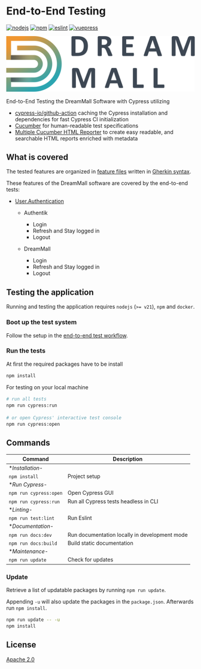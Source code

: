 # End-to-End Testing

[![nodejs][badge-nodejs-img]][badge-nodejs-href]
[![npm][badge-npm-img]][badge-npm-href]
[![eslint][badge-eslint-img]][badge-eslint-href]
[![vuepress][badge-vuepress-img]][badge-vuepress-href]

![](../presenter/src/assets/dreammall-logo.svg)

End-to-End Testing the DreamMall Software with Cypress utilizing
- [cypress-io/github-action](https://github.com/marketplace/actions/cypress-io) caching the Cypress installation and dependencies for fast Cypress CI initialization
- [Cucumber](https://cucumber.io/docs/gherkin/reference/) for human-readable test specifications
- [Multiple Cucumber HTML Reporter](https://github.com/WasiqB/multiple-cucumber-html-reporter/tree/main) to create easy readable, and searchable HTML reports enriched with metadata

## What is covered
The tested features are organized in [feature files](cypress/e2e/features) written in [Gherkin syntax](https://cucumber.io/docs/gherkin/).

These features of the DreamMall software are covered by the end-to-end tests:
- [User.Authentication](cypress/e2e/features/User.Authentication.feature)
  - Authentik
    - Login
    - Refresh and Stay logged in
    - Logout

  - DreamMall
    - Login
    - Refresh and Stay logged in
    - Logout

## Testing the application
Running and testing the application requires `nodejs` (`>= v21`), `npm` and `docker`.

### Boot up the test system
Follow the setup in the [end-to-end test workflow](.github/workflows/e2e.run.tests.yml).

### Run the tests
At first the required packages have to be install 
```bash
npm install
```

For testing on your local machine
```bash
# run all tests
npm run cypress:run

# or open Cypress' interactive test console
npm run cypress:open
```

## Commands

| Command                    | Description                                   |
| -------------------------- | --------------------------------------------- |
| **Installation*-           |                                               |
| `npm install`              | Project setup                                 |
| **Run Cypress*-            |                                               |
| `npm run cypress:open`     | Open Cypress GUI                              |
| `npm run cypress:run`      | Run all Cypress tests headless in CLI         |
| **Linting*-                |                                               |
| `npm run test:lint`        | Run Eslint                                    |
| **Documentation*-          |                                               |
| `npm run docs:dev`         | Run documentation locally in development mode |
| `npm run docs:build`       | Build static documentation                    |
| **Maintenance*-            |                                               |
| `npm run update`           | Check for updates                             |

### Update

Retrieve a list of updatable packages by running `npm run update`.

Appending `-u` will also update the packages in the `package.json`.
Afterwards run `npm install`.

```bash
npm run update -- -u
npm install
```

## License

[Apache 2.0](./LICENSE)

<!-- Badges -->
[badge-nodejs-img]: https://img.shields.io/badge/nodejs-%3E%3D21-blue
[badge-nodejs-href]:  https://nodejs.org/

[badge-npm-img]: https://img.shields.io/badge/npm-latest-blue
[badge-npm-href]: https://www.npmjs.com/package/npm

[badge-eslint-img]: https://img.shields.io/badge/dynamic/json?url=https%3A%2F%2Fraw.githubusercontent.com%2Fdreammall-earth%2Fdreammall.earth%2Fmaster%2Fpresenter%2Fpackage.json&query=devDependencies.eslint&label=eslint&color=yellow
[badge-eslint-href]: https://eslint.org/

[badge-vuepress-img]: https://img.shields.io/badge/dynamic/json?url=https%3A%2F%2Fraw.githubusercontent.com%2Fdreammall-earth%2Fdreammall.earth%2Fmaster%2Fpresenter%2Fpackage.json&query=devDependencies.vuepress&label=vuepress&color=orange
[badge-vuepress-href]: https://vuepress.vuejs.org/
